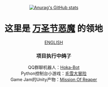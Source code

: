 <div align="center">


[![Anurag's GitHub stats](https://github-readme-stats.vercel.app/api?username=cytrogen&count_private=true&show_icons=true&theme=radical)](https://github.com/anuraghazra/github-readme-stats)


</div>

<div align="center">
    <h1>这里是 <a href="https://github.com/Cytrogen">万圣节恶魔</a> 的领地</h1>
</div>

<div align="center">
    <div><a href="en.md">ENGLISH</a></div>
    <h3>项目执行中<s>鸽了</s></h3>
    <div>QQ群聊机器人：<a href="https://github.com/Cytrogen/hoka-bot">Hoka-Bot</a></div>
    <div>Python控制台小游戏：<a href="https://github.com/Cytrogen/Adventure-of-snow">毛雪大冒险</a></div>
    <div>Game Jam的Unity产物：<a href="https://github.com/Cytrogen/mission-of-reaper">Mission Of Reaper</div>
</div>
